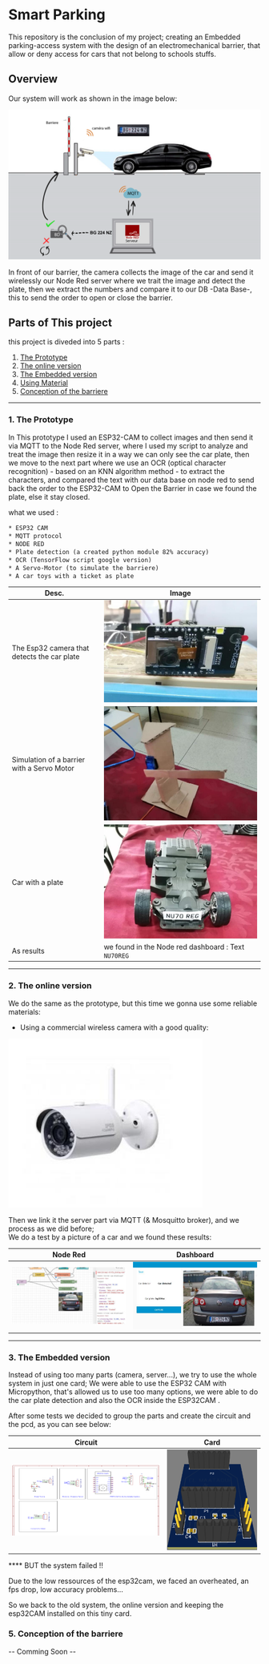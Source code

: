 # Smart Parking

This repository is the conclusion of my project; creating an Embedded parking-access system with the design of an electromechanical barrier, that allow or deny access for cars that not belong to schools stuffs.

## Overview 

Our system will work as shown in the image below:

![Image of the system](https://github.com/RinmoDo/SmartParking/blob/main/images/overview.png)

In front of our barrier, the camera collects the image of the car and send it wirelessly our Node Red server where we trait the image and detect the plate, then we extract the numbers and compare it to our DB -Data Base-, this to send the order to open or close the barrier.

## Parts of This project 

this project is diveded into 5 parts : 

1. [The Prototype](https://github.com/RinmoDo/SmartParking#1-the-prototype)
2. [The online version ](https://github.com/RinmoDo/SmartParking#2-the-online-version)
3. [The Embedded version ](https://github.com/RinmoDo/SmartParking#3-The-Embedded-version )
4. [Using Material](https://github.com/RinmoDo/SmartParking#4-Using-Material)
5. [Conception of the barriere](https://github.com/RinmoDo/SmartParking#5-Conception-of-the-barriere)

*** 

### 1. The Prototype 
    
   In This prototype I used an ESP32-CAM to collect images and then send it via MQTT to the Node Red server, where I used my script to analyze and treat the image then resize it in a way we can only see the car plate, then we move to the next part where we use an OCR (optical character recognition) - based on an KNN algorithm method - to extract the characters, and compared the text with our data base on node red to send back the order to the ESP32-CAM to Open the Barrier in case we found the plate, else it stay closed.
   
   what we used : 
   
    * ESP32 CAM 
    * MQTT protocol
    * NODE RED 
    * Plate detection (a created python module 82% accuracy)
    * OCR (TensorFlow script google version)
    * A Servo-Motor (to simulate the barriere)
    * A car toys with a ticket as plate
   
  Desc. | Image 
------------ | -------------
The Esp32 camera that detects the car plate | ![ESP32 CAM](https://github.com/RinmoDo/SmartParking/blob/main/images/esp32CAM.png) 
Simulation of a barrier with a Servo Motor | ![barriere](https://github.com/RinmoDo/SmartParking/blob/main/images/barriere.png)
Car with a plate | ![Car](https://github.com/RinmoDo/SmartParking/blob/main/images/car.png)
As results | we found in the Node red dashboard :  Text `NU70REG `   
   
   ***
   
### 2. The online version 

We do the same as the prototype, but this time we gonna use some reliable materials:

* Using a commercial wireless camera with a good quality:

 ![CAMERA](https://github.com/RinmoDo/SmartParking/blob/main/images/alhuacam.png) 
 
Then we link it the server part via MQTT (& Mosquitto broker), and we process as we did before;   
We do a test by a picture of a car and we found these results:  
  
  Node Red | Dashboard
  ------------ | -------------
![TEST](https://github.com/RinmoDo/SmartParking/blob/main/images/testreasult.png) | ![TZST](https://github.com/RinmoDo/SmartParking/blob/main/images/testDashboard.png) 
 
 ***
 
### 3. The Embedded version 

   Instead of using too many parts (camera, server...), we try to use the whole system in just one card; We were able to use the ESP32 CAM with Micropython, that's allowed us to use too many options, we were able to do the car plate detection and also the OCR inside the ESP32CAM .
   
   After some tests we decided to group the parts and create the circuit and the pcd, as you can see below: 

  Circuit | Card
  ------------ | ------------- 
![circuit](https://github.com/RinmoDo/SmartParking/blob/main/images/circuit.png) | ![pcb](https://github.com/RinmoDo/SmartParking/blob/main/images/pcb.png) 

**** BUT the system failed !!

Due to the low ressources of the esp32cam, we faced an overheated, an fps drop, low accuracy problems... 

So we back to the old system, the online version and keeping the esp32CAM installed on this tiny card.  
   

### 5. Conception of the barriere

-- Comming Soon --
